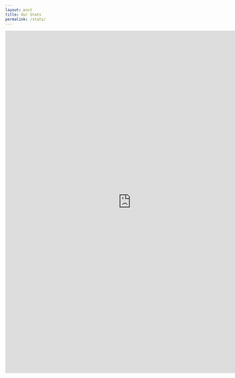 ```yaml
---
layout: post
title: Our Stats
permalink: /stats/
---
```


<iframe src="https://docs.google.com/spreadsheets/d/e/2PACX-1vSx2uzm-_YALIl3AIcyyDygv-0pWdu3ES8V-56QOeglHP0efjTRz3ZAsueE_3Vc2FjOcWqqiBL07LxF/pubhtml?widget=true&amp;headers=false" frameborder="0" width="800" height="1090" allowfullscreen="true" mozallowfullscreen="true" webkitallowfullscreen="true"></iframe>
